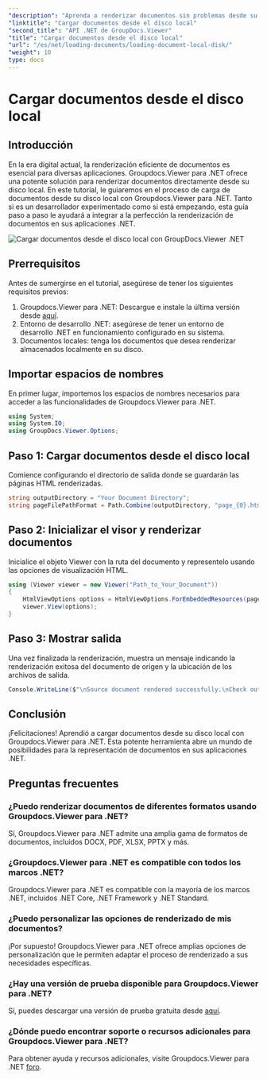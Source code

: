 ```yaml
---
"description": "Aprenda a renderizar documentos sin problemas desde su disco local con Groupdocs.Viewer para .NET. Mejore sus aplicaciones .NET con una gestión eficiente de documentos."
"linktitle": "Cargar documentos desde el disco local"
"second_title": "API .NET de GroupDocs.Viewer"
"title": "Cargar documentos desde el disco local"
"url": "/es/net/loading-documents/loading-document-local-disk/"
"weight": 10
type: docs
---
```

# Cargar documentos desde el disco local

## Introducción
En la era digital actual, la renderización eficiente de documentos es esencial para diversas aplicaciones. Groupdocs.Viewer para .NET ofrece una potente solución para renderizar documentos directamente desde su disco local. En este tutorial, le guiaremos en el proceso de carga de documentos desde su disco local con Groupdocs.Viewer para .NET. Tanto si es un desarrollador experimentado como si está empezando, esta guía paso a paso le ayudará a integrar a la perfección la renderización de documentos en sus aplicaciones .NET.

![Cargar documentos desde el disco local con GroupDocs.Viewer .NET](/viewer/loading-documents/load-documents-from-local-disk.png)

## Prerrequisitos
Antes de sumergirse en el tutorial, asegúrese de tener los siguientes requisitos previos:
1. Groupdocs.Viewer para .NET: Descargue e instale la última versión desde [aquí](https://releases.groupdocs.com/viewer/net/).
2. Entorno de desarrollo .NET: asegúrese de tener un entorno de desarrollo .NET en funcionamiento configurado en su sistema.
3. Documentos locales: tenga los documentos que desea renderizar almacenados localmente en su disco.

## Importar espacios de nombres
En primer lugar, importemos los espacios de nombres necesarios para acceder a las funcionalidades de Groupdocs.Viewer para .NET.
```csharp
using System;
using System.IO;
using GroupDocs.Viewer.Options;
```
## Paso 1: Cargar documentos desde el disco local
Comience configurando el directorio de salida donde se guardarán las páginas HTML renderizadas.
```csharp
string outputDirectory = "Your Document Directory";
string pageFilePathFormat = Path.Combine(outputDirectory, "page_{0}.html");
```
## Paso 2: Inicializar el visor y renderizar documentos
Inicialice el objeto Viewer con la ruta del documento y representelo usando las opciones de visualización HTML.
```csharp
using (Viewer viewer = new Viewer("Path_to_Your_Document"))
{
    HtmlViewOptions options = HtmlViewOptions.ForEmbeddedResources(pageFilePathFormat);
    viewer.View(options);
}
```
## Paso 3: Mostrar salida
Una vez finalizada la renderización, muestra un mensaje indicando la renderización exitosa del documento de origen y la ubicación de los archivos de salida.
```csharp
Console.WriteLine($"\nSource document rendered successfully.\nCheck output in {outputDirectory}.");
```

## Conclusión
¡Felicitaciones! Aprendió a cargar documentos desde su disco local con Groupdocs.Viewer para .NET. Esta potente herramienta abre un mundo de posibilidades para la representación de documentos en sus aplicaciones .NET.
## Preguntas frecuentes
### ¿Puedo renderizar documentos de diferentes formatos usando Groupdocs.Viewer para .NET?
Sí, Groupdocs.Viewer para .NET admite una amplia gama de formatos de documentos, incluidos DOCX, PDF, XLSX, PPTX y más.
### ¿Groupdocs.Viewer para .NET es compatible con todos los marcos .NET?
Groupdocs.Viewer para .NET es compatible con la mayoría de los marcos .NET, incluidos .NET Core, .NET Framework y .NET Standard.
### ¿Puedo personalizar las opciones de renderizado de mis documentos?
¡Por supuesto! Groupdocs.Viewer para .NET ofrece amplias opciones de personalización que le permiten adaptar el proceso de renderizado a sus necesidades específicas.
### ¿Hay una versión de prueba disponible para Groupdocs.Viewer para .NET?
Sí, puedes descargar una versión de prueba gratuita desde [aquí](https://releases.groupdocs.com/).
### ¿Dónde puedo encontrar soporte o recursos adicionales para Groupdocs.Viewer para .NET?
Para obtener ayuda y recursos adicionales, visite Groupdocs.Viewer para .NET [foro](https://forum.groupdocs.com/c/viewer/9).
